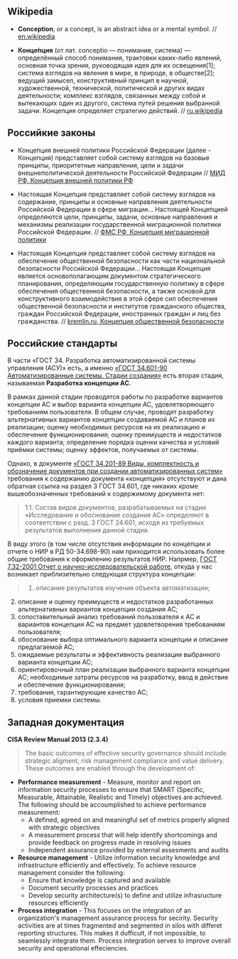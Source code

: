 ## Wikipedia

* __Conception__, or a concept, is an abstract idea or a mental symbol. 
// [en.wikipedia](http://en.wikipedia.org/wiki/Conception)



* __Конце́пция__ (от лат. conceptio — понимание, система) — определённый способ понимания, трактовки каких-либо явлений, основная точка зрения, руководящая идея для их освещения[1]; система взглядов на явления в мире, в природе, в обществе[2]; ведущий замысел, конструктивный принцип в научной, художественной, технической, политической и других видах деятельности; комплекс взглядов, связанных между собой и вытекающих один из другого, система путей решения выбранной задачи. Концепция определяет стратегию действий. 
// [ru.wikipedia](http://ru.wikipedia.org/wiki/%D0%9A%D0%BE%D0%BD%D1%86%D0%B5%D0%BF%D1%86%D0%B8%D1%8F)

## Российкие законы

* Концепция внешней политики Российской Федерации (далее - Концепция) представляет собой систему взглядов на базовые принципы, приоритетные направления, цели и задачи внешнеполитической деятельности Российской Федерации
// [МИД РФ, Концепция внешней политики РФ](http://www.mid.ru/brp_4.nsf/0/6D84DDEDEDBF7DA644257B160051BF7F)


* Настоящая Концепция представляет собой систему взглядов на 
содержание, принципы и основные направления деятельности Российской 
Федерации в сфере миграции... Настоящей Концепцией определяются цели, принципы, задачи, основные направления и механизмы реализации государственной миграционной политики Российской Федерации. 
// [ФМС РФ, Концепция миграционной политики](http://www.fms.gov.ru/upload/iblock/07c/kgmp.pdf)


* Настоящая Концепция представляет собой систему взглядов на обеспечение общественной безопасности как части национальной безопасности Российской Федерации... Настоящая Концепция является основополагающим документом стратегического планирования, определяющим государственную политику в сфере обеспечения общественной безопасности, а также основой для конструктивного взаимодействия в этой сфере сил обеспечения общественной безопасности и институтов гражданского общества, граждан Российской Федерации, иностранных граждан и лиц без гражданства.
// [kremlin.ru, Концепция общественной безопасности](http://kremlin.ru/acts/19653)

## Российские стандарты

В части «ГОСТ 34. Разработка автоматизированной системы управления (АСУ)» есть, а именно [«ГОСТ 34.601-90 Автоматизированные системы. Стадии создания»](http://it-gost.ru/content/view/56/40) есть вторая стадия, называемая __Разработка концепции АС__.

В рамках данной стадии проводятся работы по разработке вариантов концепции АС и выбор варианта концепции АС, удовлетворяющего требованиям пользователя. В общем случае, проводят разработку альтернативных вариантов концепции создаваемой АС и планов их реализации; оценку необходимых ресурсов на их реализацию и обеспечение функционирования; оценку преимуществ и недостатков каждого варианта; определение порядка оценки качества и условий приёмки системы; оценку эффектов, получаемых от системы.

Однако, в документе [«ГОСТ 34.201-89 Виды, комплектность и обозначение документов при создании автоматизированных систем»](http://it-gost.ru/content/view/55/40) требования к содержанию документа «концепция» отсутствуют и дана обратная ссылка на раздел 3 ГОСТ 34.601, где никаких кроме вышеобозначенных требований к содержимому документа нет:

> 1.1. Состав видов документов, разрабатываемых на стадии «Исследование и обоснование создания АС» определяют в соответствии с разд. 3 ГОСТ 24.601, исходя из требуемых результатов выполнения данной стадии.

В виду этого (в том числе отсутствия информации по концепции и отчете о НИР в РД 50-34.698-90) нам приходится использовать более общие требования к оформлению результатов НИР. Напрмер, [ГОСТ 7.32-2001 Отчет о научно-исследовательской работе](http://nauka.kz/upload/files/17._GOST_7.32-2001.pdf), откуда у нас возникает приблизительно следующая структура концепции:


> 1. описание результатов изучения объекта автоматизации;
2. описание и оценку преимуществ и недостатков разработанных альтернативных вариантов концепции создания АС;
3. сопоставительный анализ требований пользователя к АС и вариантов концепции АС на предмет удовлетворения требованиям пользователя;
4. обоснование выбора оптимального варианта концепции и описание предлагаемой АС;
5. ожидаемые результаты и эффективность реализации выбранного варианта концепции АС;
6. ориентировочный план реализации выбранного варианта концепции АС;
необходимые затраты ресурсов на разработку, ввод в действие и обеспечение функционирования;
7. требования, гарантирующие качество АС;
8. условия приемки системы.

## Западная документация

__CISA Review Manual 2013 (2.3.4)__

> The basic outcomes of effective security governance should include strategic aligment, risk management compliance and value delivery. These outcomes are enabled through the development of:
* __Performance measurement__ - Measure, monitor and report on information security processes to ensure that SMART (Specific, Measurable, Attainable, Realistic and Timely) objectives are achieved. The following should be accoumplished to achieve performance measurement:
  * A defined, agreed on and meaningful set of metrics properly aligned with strategic objectives
  * A measurement process that will help identify shortcomings and provide feedback on progress made in resolving issues
  * Independent assurance provided by external assesments and audits 
* __Resource management__ - Utilize information security knowledge and infrastructure efficiently and effectively. To achieve resource management consider the following:
  * Ensure that knowledge is captured and available
  * Document security processes and practices
  * Develop security architecture(s) to define and utilize infrasructure resources efficiently
* __Process integration__ - This focuses on the integration of an organization's management assurance process for secirity. Security activities are at times fragmented and segmented in silos with differet reporting structures. This makes it dufficult, if not impossible, to seamlessly integrate them. Process integration serves to improve overall security and operational effeciencies.

